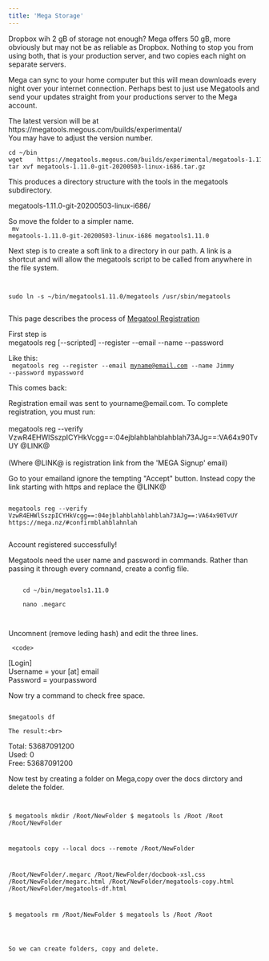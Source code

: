 ```yaml
---
title: 'Mega Storage'
---
```


 <p>   Dropbox wih 2 gB of storage not enough? Mega offers 50 gB, more obviously but may not be as reliable as Dropbox. Nothing to stop you from using both, that is your production server, and two copies each night on separate servers.</p>
<p>    Mega can sync to your home computer but this will mean downloads every night over your internet connection. Perhaps best to just use Megatools and send your updates straight from your productions server to the Mega account.</p>
<p>The latest version will be at https://megatools.megous.com/builds/experimental/<br>
You may have to adjust the version number.</p>
<code><pre>
cd ~/bin
wget    https://megatools.megous.com/builds/experimental/megatools-1.11.0-git-20200503-linux-i686.tar.gz
tar xvf megatools-1.11.0-git-20200503-linux-i686.tar.gz
</pre></code>

<p>This produces a directory structure with the tools in the megatools subdirectory.</p>

<p>megatools-1.11.0-git-20200503-linux-i686/<br>
</p>

 
So move the folder to a simpler name.<br>
 <code>
 mv megatools-1.11.0-git-20200503-linux-i686 megatools1.11.0
</code>   

Next step is to create a soft link to a directory in our path. A link is a shortcut and will allow the megatools script to be called from anywhere in the file system.
    </p>
 <code>   
      sudo   ln -s ~/bin/megatools1.11.0/megatools /usr/sbin/megatools<br>
    </code>   
                                                
<p>
This page describes the process of <a href="https://megatools.megous.com/man/megatools-reg.html">Megatool Registration</a>
</p>


First step is<br>
megatools reg [--scripted] --register --email <email> --name <realname> --password <password><br>

Like this:<br>
<code>
megatools reg  --register --email myname@email.com --name Jimmy --password mypassword
</code>   
    
This comes back:<br>
    
<p>
Registration email was sent to yourname@email.com. To complete registration, you must run:<br>
<br>
  megatools reg --verify VzwR4EHWlSszpICYHkVcgg==:04ejblahblahblahblah73AJg==:VA64x90TvUY @LINK@<br>
<br>
(Where @LINK@ is registration link from the 'MEGA Signup' email)<br>
<p>
Go to your emailand ignore the tempting "Accept" button. Instead copy the link starting with https and replace the @LINK@</p>

<code>      
megatools reg --verify VzwR4EHWlSszpICYHkVcgg==:04ejblahblahblahblah73AJg==:VA64x90TvUY https://mega.nz/#confirmblahblahnlah<br>
</code>     
    <p>
        Account registered successfully! 
    </p>
    
<p>
Megatools need the user name and password in commands. Rather than passing it through every comnand, create a config file.
    </p>
    
<code>
    cd ~/bin/megatools1.11.0 <br>
    nano .megarc <br>
 </code>  
    
Uncomnent (remove leding hash)  and edit the three lines.  <br>
 
     <code> 
[Login]<br>
Username = your [at] email<br>
Password = yourpassword<br>
  </code>    
<p>    

Now try a command to check free space.<br>
 <code>    
$megatools  df
     </code> 
    
    The result:<br>
Total: 53687091200<br>
Used:  0<br>
Free:  53687091200<br>
  
    
<p>
Now test by creating a folder on Mega,copy over the docs dirctory and delete the folder.
    </p>
    
<code><pre>    
$ megatools mkdir /Root/NewFolder
$ megatools ls /Root
/Root
/Root/NewFolder
    
megatools copy --local docs --remote /Root/NewFolder
    
/Root/NewFolder/.megarc
/Root/NewFolder/docbook-xsl.css
/Root/NewFolder/megarc.html
/Root/NewFolder/megatools-copy.html
/Root/NewFolder/megatools-df.html
    
$ megatools rm /Root/NewFolder
$ megatools ls /Root 
/Root
 </pre> </code> 
    
    So we can create folders, copy and delete.
    

    
    


    


    



